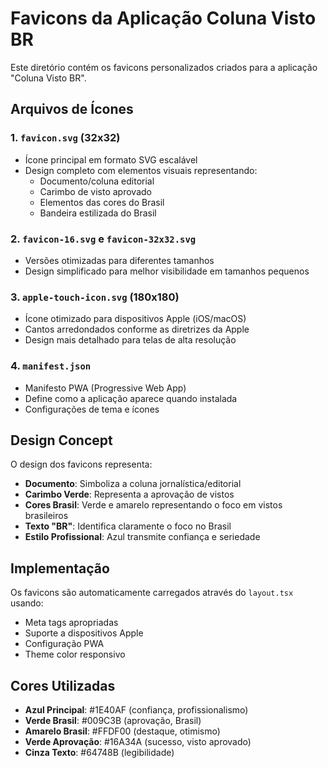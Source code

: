 # Favicons da Aplicação Coluna Visto BR

Este diretório contém os favicons personalizados criados para a aplicação "Coluna Visto BR".

## Arquivos de Ícones

### 1. `favicon.svg` (32x32)

- Ícone principal em formato SVG escalável
- Design completo com elementos visuais representando:
  - Documento/coluna editorial
  - Carimbo de visto aprovado
  - Elementos das cores do Brasil
  - Bandeira estilizada do Brasil

### 2. `favicon-16.svg` e `favicon-32x32.svg`

- Versões otimizadas para diferentes tamanhos
- Design simplificado para melhor visibilidade em tamanhos pequenos

### 3. `apple-touch-icon.svg` (180x180)

- Ícone otimizado para dispositivos Apple (iOS/macOS)
- Cantos arredondados conforme as diretrizes da Apple
- Design mais detalhado para telas de alta resolução

### 4. `manifest.json`

- Manifesto PWA (Progressive Web App)
- Define como a aplicação aparece quando instalada
- Configurações de tema e ícones

## Design Concept

O design dos favicons representa:

- **Documento**: Simboliza a coluna jornalística/editorial
- **Carimbo Verde**: Representa a aprovação de vistos
- **Cores Brasil**: Verde e amarelo representando o foco em vistos brasileiros
- **Texto "BR"**: Identifica claramente o foco no Brasil
- **Estilo Profissional**: Azul transmite confiança e seriedade

## Implementação

Os favicons são automaticamente carregados através do `layout.tsx` usando:

- Meta tags apropriadas
- Suporte a dispositivos Apple
- Configuração PWA
- Theme color responsivo

## Cores Utilizadas

- **Azul Principal**: #1E40AF (confiança, profissionalismo)
- **Verde Brasil**: #009C3B (aprovação, Brasil)
- **Amarelo Brasil**: #FFDF00 (destaque, otimismo)
- **Verde Aprovação**: #16A34A (sucesso, visto aprovado)
- **Cinza Texto**: #64748B (legibilidade)
